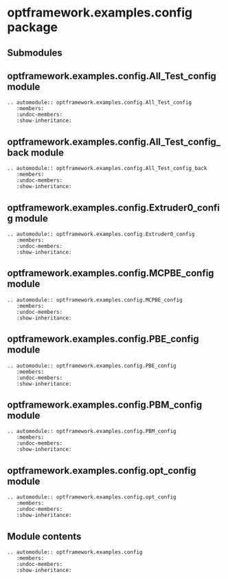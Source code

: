 # optframework.examples.config package

## Submodules

## optframework.examples.config.All_Test_config module

```{eval-rst}
.. automodule:: optframework.examples.config.All_Test_config
   :members:
   :undoc-members:
   :show-inheritance:
```

## optframework.examples.config.All_Test_config_back module

```{eval-rst}
.. automodule:: optframework.examples.config.All_Test_config_back
   :members:
   :undoc-members:
   :show-inheritance:
```

## optframework.examples.config.Extruder0_config module

```{eval-rst}
.. automodule:: optframework.examples.config.Extruder0_config
   :members:
   :undoc-members:
   :show-inheritance:
```

## optframework.examples.config.MCPBE_config module

```{eval-rst}
.. automodule:: optframework.examples.config.MCPBE_config
   :members:
   :undoc-members:
   :show-inheritance:
```

## optframework.examples.config.PBE_config module

```{eval-rst}
.. automodule:: optframework.examples.config.PBE_config
   :members:
   :undoc-members:
   :show-inheritance:
```

## optframework.examples.config.PBM_config module

```{eval-rst}
.. automodule:: optframework.examples.config.PBM_config
   :members:
   :undoc-members:
   :show-inheritance:
```

## optframework.examples.config.opt_config module

```{eval-rst}
.. automodule:: optframework.examples.config.opt_config
   :members:
   :undoc-members:
   :show-inheritance:
```

## Module contents

```{eval-rst}
.. automodule:: optframework.examples.config
   :members:
   :undoc-members:
   :show-inheritance:
```

